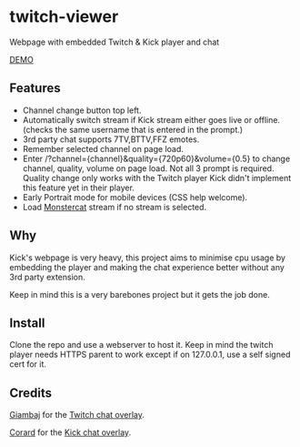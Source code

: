 # twitch-viewer
Webpage with embedded Twitch & Kick player and chat

[DEMO](https://kick_twitch-viewer.netlify.app)

## Features

- Channel change button top left.
- Automatically switch stream if Kick stream either goes live or offline. (checks the same username that is entered in the prompt.)
- 3rd party chat supports 7TV,BTTV,FFZ emotes.
- Remember selected channel on page load.
- Enter /?channel={channel}&quality={720p60}&volume={0.5} to change channel, quality, volume on page load. Not all 3 prompt is required. Quality change only works with the Twitch player Kick didn't implement this feature yet in their player.
- Early Portrait mode for mobile devices (CSS help welcome). 
- Load [Monstercat](https://twitch.tv/monstercat) stream if no stream is selected.


## Why

Kick's webpage is very heavy, this project aims to minimise cpu usage by embedding the player and making the chat experience better without any 3rd party extension. 

Keep in mind this is a very barebones project but it gets the job done.

## Install

Clone the repo and use a webserver to host it. Keep in mind the twitch player needs HTTPS parent to work except if on 127.0.0.1, use a self signed cert for it.

## Credits

[Giambaj](https://www.giambaj.it/) for the [Twitch chat overlay](https://www.giambaj.it/twitch/jchat/).

[Corard](https://github.com/Corard) for the [Kick chat overlay](https://corard.tv/projects/kick-chat).